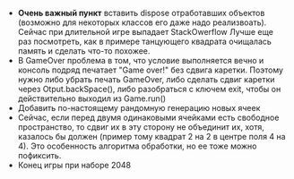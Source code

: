 - **Очень важный пункт** вставить dispose отработавших объектов (возможно для некоторых классов его даже надо реализвоать). Сейчас при длительной игре выпадает StackOwerflow
Лучше еще раз посмотреть, как в примере танцующего квадрата очищалась память и сделать что-то похожее.
- В GameOver проблема в том, что условие выполняется вечно и консоль подряд печатает "Game over!" без сдвига каретки. Поэтому нужно либо убрать печать GameOver, либо сделать сдвиг каретки через Otput.backSpace(), либо разобраться с ключем exit, чтобы он действительно выходил из Game.run()
- Добавить по-настоящему рандомную генерацию новых ячеек
- Сейчас, если перед двумя одинаковыми ячейками есть свободное пространство, то сдвиг их в эту сторону не объединит их, хотя, казалось бы должен (пример тому квадрат 2 на 2 в центре поля 4 на 4). Это особенность алгоритма обработки, но ее тоже можно пофиксить.
- Конец игры при наборе 2048

